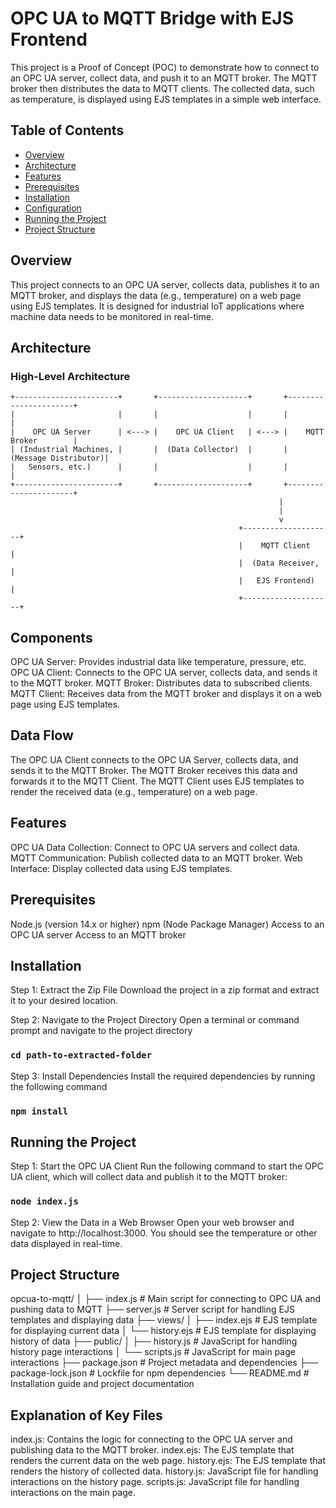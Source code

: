 # OPC UA to MQTT Bridge with EJS Frontend

This project is a Proof of Concept (POC) to demonstrate how to connect to an OPC UA server, collect data, and push it to an MQTT broker. The MQTT broker then distributes the data to MQTT clients. The collected data, such as temperature, is displayed using EJS templates in a simple web interface.

## Table of Contents

- [Overview](#overview)
- [Architecture](#architecture)
- [Features](#features)
- [Prerequisites](#prerequisites)
- [Installation](#installation)
- [Configuration](#configuration)
- [Running the Project](#running-the-project)
- [Project Structure](#project-structure)

## Overview

This project connects to an OPC UA server, collects data, publishes it to an MQTT broker, and displays the data (e.g., temperature) on a web page using EJS templates. It is designed for industrial IoT applications where machine data needs to be monitored in real-time.

## Architecture

### High-Level Architecture

```plaintext
+-----------------------+       +--------------------+       +----------------------+
|                       |       |                    |       |                      |
|    OPC UA Server      | <---> |    OPC UA Client   | <---> |    MQTT Broker        |
| (Industrial Machines, |       |  (Data Collector)  |       |  (Message Distributor)|
|   Sensors, etc.)      |       |                    |       |                      |
+-----------------------+       +--------------------+       +----------------------+
                                                            |
                                                            |
                                                            v
                                                   +--------------------+
                                                   |    MQTT Client     |
                                                   |  (Data Receiver,   |
                                                   |   EJS Frontend)    |
                                                   +--------------------+
```

## Components

OPC UA Server: Provides industrial data like temperature, pressure, etc.
OPC UA Client: Connects to the OPC UA server, collects data, and sends it to the MQTT broker.
MQTT Broker: Distributes data to subscribed clients.
MQTT Client: Receives data from the MQTT broker and displays it on a web page using EJS templates.

## Data Flow

The OPC UA Client connects to the OPC UA Server, collects data, and sends it to the MQTT Broker.
The MQTT Broker receives this data and forwards it to the MQTT Client.
The MQTT Client uses EJS templates to render the received data (e.g., temperature) on a web page.

## Features

OPC UA Data Collection: Connect to OPC UA servers and collect data.
MQTT Communication: Publish collected data to an MQTT broker.
Web Interface: Display collected data using EJS templates.

## Prerequisites

Node.js (version 14.x or higher)
npm (Node Package Manager)
Access to an OPC UA server
Access to an MQTT broker

## Installation

Step 1: Extract the Zip File
Download the project in a zip format and extract it to your desired location.

Step 2: Navigate to the Project Directory
Open a terminal or command prompt and navigate to the project directory

### `cd path-to-extracted-folder`

Step 3: Install Dependencies
Install the required dependencies by running the following command

### `npm install`

## Running the Project

Step 1: Start the OPC UA Client
Run the following command to start the OPC UA client, which will collect data and publish it to the MQTT broker:

### `node index.js`

Step 2: View the Data in a Web Browser
Open your web browser and navigate to http://localhost:3000. You should see the temperature or other data displayed in real-time.

## Project Structure

opcua-to-mqtt/
│
├── index.js # Main script for connecting to OPC UA and pushing data to MQTT
├── server.js # Server script for handling EJS templates and displaying data
├── views/
│ ├── index.ejs # EJS template for displaying current data
│ └── history.ejs # EJS template for displaying history of data
├── public/
│ ├── history.js # JavaScript for handling history page interactions
│ └── scripts.js # JavaScript for main page interactions
├── package.json # Project metadata and dependencies
├── package-lock.json # Lockfile for npm dependencies
└── README.md # Installation guide and project documentation

## Explanation of Key Files

index.js: Contains the logic for connecting to the OPC UA server and publishing data to the MQTT broker.
index.ejs: The EJS template that renders the current data on the web page.
history.ejs: The EJS template that renders the history of collected data.
history.js: JavaScript file for handling interactions on the history page.
scripts.js: JavaScript file for handling interactions on the main page.
